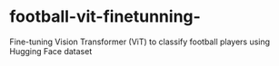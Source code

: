 # football-vit-finetunning-
Fine-tuning Vision Transformer (ViT) to classify football players using Hugging Face dataset
